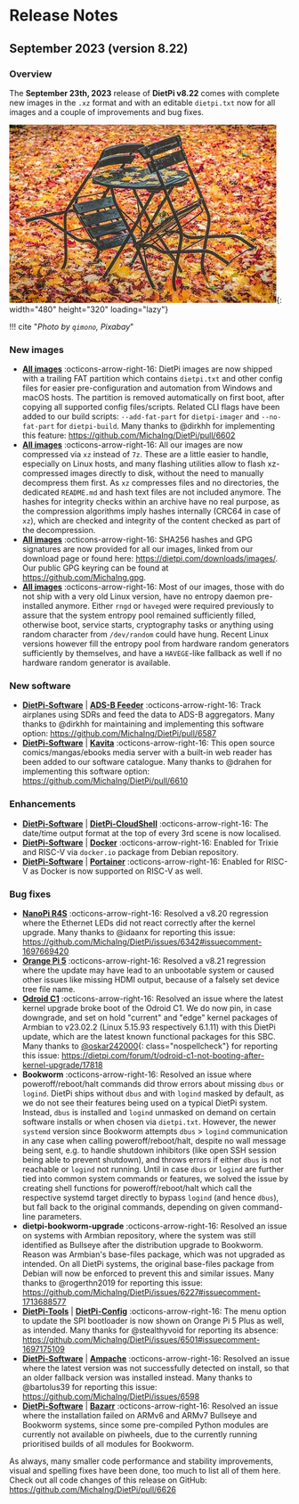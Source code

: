 # Release Notes

## September 2023 (version 8.22)

### Overview

The **September 23th, 2023** release of **DietPi v8.22** comes with complete new images in the `.xz` format and with an editable `dietpi.txt` now for all images and a couple of improvements and bug fixes.

![Chair and leaves](../assets/images/dietpi-release-v8_22.jpg){: width="480" height="320" loading="lazy"}

!!! cite "*Photo by `qimono`, Pixabay*"

### New images

- [**All images**](../hardware.md) :octicons-arrow-right-16: DietPi images are now shipped with a trailing FAT partition which contains `dietpi.txt` and other config files for easier pre-configuration and automation from Windows and macOS hosts. The partition is removed automatically on first boot, after copying all supported config files/scripts. Related CLI flags have been added to our build scripts: `--add-fat-part` for `dietpi-imager` and `--no-fat-part` for `dietpi-build`. Many thanks to @dirkhh for implementing this feature: <https://github.com/MichaIng/DietPi/pull/6602>
- [**All images**](../hardware.md) :octicons-arrow-right-16: All our images are now compressed via `xz` instead of `7z`. These are a little easier to handle, especially on Linux hosts, and many flashing utilities allow to flash xz-compressed images directly to disk, without the need to manually decompress them first. As `xz` compresses files and no directories, the dedicated `README.md` and hash text files are not included anymore. The hashes for integrity checks within an archive have no real purpose, as the compression algorithms imply hashes internally (CRC64 in case of `xz`), which are checked and integrity of the content checked as part of the decompression.
- [**All images**](../hardware.md) :octicons-arrow-right-16: SHA256 hashes and GPG signatures are now provided for all our images, linked from our download page or found here: <https://dietpi.com/downloads/images/>. Our public GPG keyring can be found at <https://github.com/MichaIng.gpg>.
- [**All images**](../hardware.md) :octicons-arrow-right-16: Most of our images, those with do not ship with a very old Linux version, have no entropy daemon pre-installed anymore. Either `rngd` or `haveged` were required previously to assure that the system entropy pool remained sufficiently filled, otherwise boot, service starts, cryptography tasks or anything using random character from `/dev/random` could have hung. Recent Linux versions however fill the entropy pool from hardware random generators sufficiently by themselves, and have a `HAVEGE`-like fallback as well if no hardware random generator is available.

### New software

- [**DietPi-Software**](../dietpi_tools/software_installation.md#dietpi-software) | [**ADS-B Feeder**](../software/distributed_projects.md#ads-b-feeder) :octicons-arrow-right-16: Track airplanes using SDRs and feed the data to ADS-B aggregators. Many thanks to @dirkhh for maintaining and implementing this software option: <https://github.com/MichaIng/DietPi/pull/6587>
- [**DietPi-Software**](../dietpi_tools/software_installation.md#dietpi-software) | [**Kavita**](../software/media.md#kavita) :octicons-arrow-right-16: This open source comics/mangas/ebooks media server with a built-in web reader has been added to our software catalogue. Many thanks to @drahen for implementing this software option: <https://github.com/MichaIng/DietPi/pull/6610>

### Enhancements

- [**DietPi-Software**](../dietpi_tools/software_installation.md#dietpi-software) | [**DietPi-CloudShell**](../software/system_stats.md#dietpi-cloudshell) :octicons-arrow-right-16: The date/time output format at the top of every 3rd scene is now localised.
- [**DietPi-Software**](../dietpi_tools/software_installation.md#dietpi-software) | [**Docker**](../software/system_stats.md#docker) :octicons-arrow-right-16: Enabled for Trixie and RISC-V via `docker.io` package from Debian repository.
- [**DietPi-Software**](../dietpi_tools/software_installation.md#dietpi-software) | [**Portainer**](../software/system_stats.md#portainer) :octicons-arrow-right-16: Enabled for RISC-V as Docker is now supported on RISC-V as well.

### Bug fixes

- [**NanoPi R4S**](../hardware.md#nanopi-series-friendlyelec) :octicons-arrow-right-16: Resolved a v8.20 regression where the Ethernet LEDs did not react correctly after the kernel upgrade. Many thanks to @idaanx for reporting this issue: <https://github.com/MichaIng/DietPi/issues/6342#issuecomment-1697669420>
- [**Orange Pi 5**](../hardware.md#orange-pi-series) :octicons-arrow-right-16: Resolved a v8.21 regression where the update may have lead to an unbootable system or caused other issues like missing HDMI output, because of a falsely set device tree file name.
- [**Odroid C1**](../hardware.md#odroid) :octicons-arrow-right-16: Resolved an issue where the latest kernel upgrade broke boot of the Odroid C1. We do now pin, in case downgrade, and set on hold "current" and "edge" kernel packages of Armbian to v23.02.2 (Linux 5.15.93 respectively 6.1.11) with this DietPi update, which are the latest known functional packages for this SBC. Many thanks to [@oskar242000](https://dietpi.com/forum/u/oskar242000){: class="nospellcheck"} for reporting this issue: <https://dietpi.com/forum/t/odroid-c1-not-booting-after-kernel-upgrade/17818>
- **Bookworm** :octicons-arrow-right-16: Resolved an issue where poweroff/reboot/halt commands did throw errors about missing `dbus` or `logind`. DietPi ships without `dbus` and with `logind` masked by default, as we do not see their features being used on a typical DietPi system. Instead, `dbus` is installed and `logind` unmasked on demand on certain software installs or when chosen via `dietpi.txt`. However, the newer `systemd` version since Bookworm attempts `dbus` > `logind` communication in any case when calling poweroff/reboot/halt, despite no wall message being sent, e.g. to handle shutdown inhibitors (like open SSH session being able to prevent shutdown), and throws errors if either `dbus` is not reachable or `logind` not running. Until in case `dbus` or `logind` are further tied into common system commands or features, we solved the issue by creating shell functions for poweroff/reboot/halt which call the respective systemd target directly to bypass `logind` (and hence `dbus`), but fall back to the original commands, depending on given command-line parameters.
- **dietpi-bookworm-upgrade** :octicons-arrow-right-16: Resolved an issue on systems with Armbian repository, where the system was still identified as Bullseye after the distribution upgrade to Bookworm. Reason was Armbian's base-files package, which was not upgraded as intended. On all DietPi systems, the original base-files package from Debian will now be enforced to prevent this and similar issues. Many thanks to @rogerthn2019 for reporting this issue: <https://github.com/MichaIng/DietPi/issues/6227#issuecomment-1713688577>
- [**DietPi-Tools**](../dietpi_tools.md) | [**DietPi-Config**](../dietpi_tools/system_configuration.md#dietpi-config) :octicons-arrow-right-16: The menu option to update the SPI bootloader is now shown on Orange Pi 5 Plus as well, as intended. Many thanks for @stealthyvoid for reporting its absence: <https://github.com/MichaIng/DietPi/issues/6501#issuecomment-1697175109>
- [**DietPi-Software**](../dietpi_tools/software_installation.md#dietpi-software) | [**Ampache**](../software/media.md#ampache) :octicons-arrow-right-16: Resolved an issue where the latest version was not successfully detected on install, so that an older fallback version was installed instead. Many thanks to @bartolus39 for reporting this issue: <https://github.com/MichaIng/DietPi/issues/6598>
- [**DietPi-Software**](../dietpi_tools/software_installation.md#dietpi-software) | [**Bazarr**](../software/bittorrent.md#bazarr) :octicons-arrow-right-16: Resolved an issue where the installation failed on ARMv6 and ARMv7 Bullseye and Bookworm systems, since some pre-compiled Python modules are currently not available on piwheels, due to the currently running prioritised builds of all modules for Bookworm.

As always, many smaller code performance and stability improvements, visual and spelling fixes have been done, too much to list all of them here. Check out all code changes of this release on GitHub: <https://github.com/MichaIng/DietPi/pull/6626>
